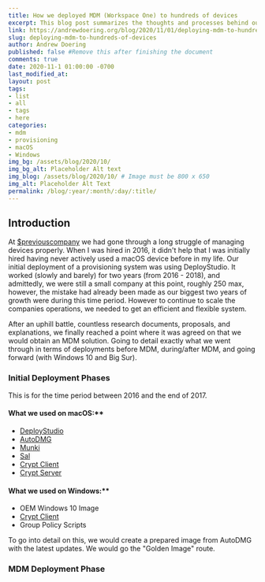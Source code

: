```yaml
---
title: How we deployed MDM (Workspace One) to hundreds of devices
excerpt: This blog post summarizes the thoughts and processes behind our deployment of 
link: https://andrewdoering.org/blog/2020/11/01/deploying-mdm-to-hundreds-of-devices
slug: deploying-mdm-to-hundreds-of-devices
author: Andrew Doering
published: false #Remove this after finishing the document
comments: true
date: 2020-11-1 01:00:00 -0700
last_modified_at: 
layout: post
tags:
- list
- all
- tags
- here
categories:
- mdm
- provisioning
- macOS
- Windows
img_bg: /assets/blog/2020/10/
img_bg_alt: Placeholder Alt text
img_blog: /assets/blog/2020/10/ # Image must be 800 x 650
img_alt: Placeholder Alt Text
permalink: /blog/:year/:month/:day/:title/
---
```



## Introduction

At [$previouscompany](https://www.linkedin.com/in/andrewdoering) we had gone through a long struggle of managing devices properly. When I was hired in 2016, it didn't help that I was initially hired having never actively used a macOS device before in my life. Our initial deployment of a provisioning system was using DeployStudio. It worked (slowly and barely) for two years (from 2016 - 2018), and admittedly, we were still a small company at this point, roughly 250 max, however, the mistake had already been made as our biggest two years of growth were during this time period. However to continue to scale the companies operations, we needed to get an efficient and flexible system.

After an uphill battle, countless research documents, proposals, and explanations, we finally reached a point where it was agreed on that we would obtain an MDM solution. Going to detail exactly what we went through in terms of deployments before MDM, during/after MDM, and going forward (with Windows 10 and Big Sur).


### Initial Deployment Phases 

This is for the time period between 2016 and the end of 2017.

#### What we used on macOS:**

* [DeployStudio](https://www.deploystudio.com/)
* [AutoDMG](https://github.com/MagerValp/AutoDMG)
* [Munki](https://www.munki.org/)
* [Sal](https://github.com/salopensource)
* [Crypt Client](https://github.com/grahamgilbert/crypt)
* [Crypt Server](https://github.com/grahamgilbert/Crypt-Server)

#### What we used on Windows:**

* OEM Windows 10 Image
* [Crypt Client](https://github.com/johnnyramos/bitlocker2crypt)
* Group Policy Scripts

To go into detail on this, we would create a prepared image from AutoDMG with the latest updates. We would go the "Golden Image" route.

### MDM Deployment Phase
